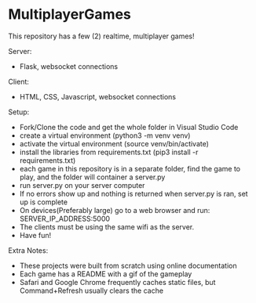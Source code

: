 # MultiplayerGames
This repository has a few (2) realtime, multiplayer games!

Server: 
- Flask, websocket connections

Client:
- HTML, CSS, Javascript, websocket connections

Setup:
- Fork/Clone the code and get the whole folder in Visual Studio Code
- create a virtual environment (python3 -m venv venv)
- activate the virtual environment (source venv/bin/activate)
- install the libraries from requirements.txt (pip3 install -r requirements.txt)
- each game in this repository is in a separate folder, find the game to play, and the folder will container a server.py
- run server.py on your server computer
- If no errors show up and nothing is returned when server.py is ran, set up is complete
- On devices(Preferably large)  go to a web browser and run: SERVER_IP_ADDRESS:5000
- The clients must be using the same wifi as the server.
- Have fun!

Extra Notes:
- These projects were built from scratch using online documentation
- Each game has a README with a gif of the gameplay
- Safari and Google Chrome frequently caches static files, but Command+Refresh usually clears the cache

